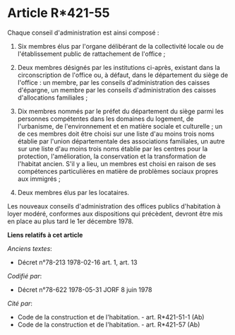 # Article R*421-55

Chaque conseil d'administration est ainsi composé :

1. Six membres élus par l'organe délibérant de la collectivité locale ou de l'établissement public de rattachement de
l'office ;

2. Deux membres désignés par les institutions ci-après, existant dans la circonscription de l'office ou, à défaut, dans le
département du siège de l'office : un membre, par les conseils d'administration des caisses d'épargne, un membre par les
conseils d'administration des caisses d'allocations familiales ;

3. Dix membres nommés par le préfet du département du siège parmi les personnes compétentes dans les domaines du logement, de
l'urbanisme, de l'environnement et en matière sociale et culturelle ; un de ces membres doit être choisi sur une liste d'au
moins trois noms établie par l'union départementale des associations familiales, un autre sur une liste d'au moins trois noms
établie par les centres pour la protection, l'amélioration, la conservation et la transformation de l'habitat ancien. S'il y
a lieu, un membres est choisi en raison de ses compétences particulières en matière de problèmes sociaux propres aux
immigrés ;

4. Deux membres élus par les locataires.

Les nouveaux conseils d'administration des offices publics d'habitation à loyer modéré, conformes aux dispositions qui
précèdent, devront être mis en place au plus tard le 1er décembre 1978.

**Liens relatifs à cet article**

_Anciens textes_:

  - Décret n°78-213 1978-02-16 art. 1, art. 13

_Codifié par_:

  - Décret n°78-622 1978-05-31 JORF 8 juin 1978

_Cité par_:

  - Code de la construction et de l'habitation. - art. R*421-51-1 (Ab)
  - Code de la construction et de l'habitation. - art. R*421-57 (Ab)
